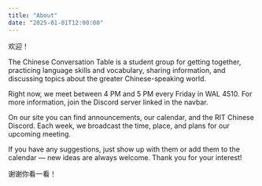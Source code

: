 ```yaml
---
title: "About"
date: "2025-01-01T12:00:00"
---
```


欢迎！

The Chinese Conversation Table is a student group for getting together, practicing language skills and vocabulary, sharing information, and discussing topics about the greater Chinese-speaking world.

Right now, we meet between 4 PM and 5 PM every Friday in WAL 4510. For more information, join the Discord server linked in the navbar.

On our site you can find announcements, our calendar, and the RIT Chinese Discord. Each week, we broadcast the time, place, and plans for our upcoming meeting.

If you have any suggestions, just show up with them or add them to the calendar — new ideas are always welcome. Thank you for your interest!

谢谢你看一看！
